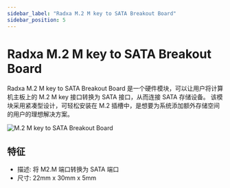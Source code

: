 ```yaml
---
sidebar_label: "Radxa M.2 M key to SATA Breakout Board"
sidebar_position: 5
---
```


# Radxa M.2 M key to SATA Breakout Board

Radxa M.2 M key to SATA Breakout Board 是一个硬件模块，可以让用户将计算机主板上的 M.2 M key 接口转换为 SATA 接口，从而连接 SATA 存储设备。 该模块采用紧凑型设计，可轻松安装在 M.2 插槽中，是想要为系统添加额外存储空间的用户的理想解决方案。

![M.2 M key to SATA Breakout Board](/img/accessories/m2m-to-sata-1.webp)

## 特征

- 描述: 将 M2.M 端口转换为 SATA 端口
- 尺寸: 22mm x 30mm x 5mm
